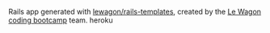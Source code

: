Rails app generated with [lewagon/rails-templates](https://github.com/lewagon/rails-templates), created by the [Le Wagon coding bootcamp](https://www.lewagon.com) team.
heroku

